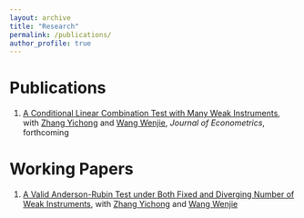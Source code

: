 ```yaml
---
layout: archive
title: "Research"
permalink: /publications/
author_profile: true
---
```

Publications
======
1. [A Conditional Linear Combination Test with Many Weak Instruments](https://arxiv.org/pdf/2207.11137.pdf), with [Zhang Yichong](https://sites.google.com/site/yichongzhang86/home) and [Wang Wenjie](https://sites.google.com/site/wenjiemetrics/home), *Journal of Econometrics*, forthcoming 


Working Papers
======
1. [A Valid Anderson-Rubin Test under Both Fixed and Diverging Number of Weak Instruments](_files_JMP_Dennis_Lim.pdf), with [Zhang Yichong](https://sites.google.com/site/yichongzhang86/home) and [Wang Wenjie](https://sites.google.com/site/wenjiemetrics/home)
